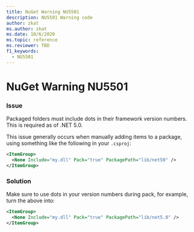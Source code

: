 ```yaml
---
title: NuGet Warning NU5501
description: NU5501 Warning code
author: zkat
ms.author: zkat
ms.date: 10/6/2020
ms.topic: reference
ms.reviewer: TBD
f1_keywords: 
  - NU5501
---
```


# NuGet Warning NU5501

### Issue

Packaged folders must include dots in their framework version numbers. This is required as of .NET 5.0.

This issue generally occurs when manually adding items to a package, using something like the following in your `.csproj`:

```xml
<ItemGroup>
  <None Include="my.dll" Pack="true" PackagePath="lib/net50" />
</ItemGroup>
```

### Solution

Make sure to use dots in your version numbers during pack, for example, turn the above into:


```xml
<ItemGroup>
  <None Include="my.dll" Pack="true" PackagePath="lib/net5.0" />
</ItemGroup>
```
